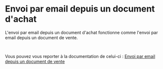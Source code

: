 # Envoi par email depuis un document d'achat
L'envoi par email depuis un document d'achat fonctionne comme l'envoi par email depuis un document de vente.


 


Vous pouvez vous reporter à la documentation de celui-ci : [Envoi par email depuis un document de vente](../../../Ventes/Documents/Envoi/1/EnvoiEmailDepuisDocumentVente.md)


